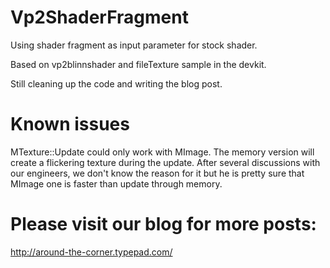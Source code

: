 # Vp2ShaderFragment

Using shader fragment as input parameter for stock shader.

Based on vp2blinnshader and fileTexture sample in the devkit.

Still cleaning up the code and writing the blog post.

# Known issues

MTexture::Update could only work with MImage. The memory version will create a flickering texture during the update. After several discussions with our engineers, we don't know the reason for it but he is pretty sure that MImage one is faster than update through memory.

# Please visit our blog for more posts:

http://around-the-corner.typepad.com/


